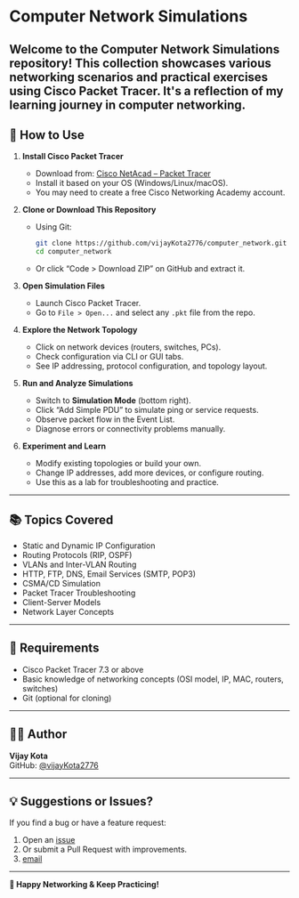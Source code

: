 # Computer Network Simulations

Welcome to the **Computer Network Simulations** repository! This collection showcases various networking scenarios and practical exercises using Cisco Packet Tracer. It's a reflection of my learning journey in computer networking.
---

## 🚀 How to Use

1. **Install Cisco Packet Tracer**
   - Download from: [Cisco NetAcad – Packet Tracer](https://www.netacad.com/courses/packet-tracer)
   - Install it based on your OS (Windows/Linux/macOS).
   - You may need to create a free Cisco Networking Academy account.

2. **Clone or Download This Repository**
   - Using Git:
     ```bash
     git clone https://github.com/vijayKota2776/computer_network.git
     cd computer_network
     ```
   - Or click “Code > Download ZIP” on GitHub and extract it.

3. **Open Simulation Files**
   - Launch Cisco Packet Tracer.
   - Go to `File > Open...` and select any `.pkt` file from the repo.

4. **Explore the Network Topology**
   - Click on network devices (routers, switches, PCs).
   - Check configuration via CLI or GUI tabs.
   - See IP addressing, protocol configuration, and topology layout.

5. **Run and Analyze Simulations**
   - Switch to **Simulation Mode** (bottom right).
   - Click “Add Simple PDU” to simulate ping or service requests.
   - Observe packet flow in the Event List.
   - Diagnose errors or connectivity problems manually.

6. **Experiment and Learn**
   - Modify existing topologies or build your own.
   - Change IP addresses, add more devices, or configure routing.
   - Use this as a lab for troubleshooting and practice.

---

## 📚 Topics Covered

- Static and Dynamic IP Configuration
- Routing Protocols (RIP, OSPF)
- VLANs and Inter-VLAN Routing
- HTTP, FTP, DNS, Email Services (SMTP, POP3)
- CSMA/CD Simulation
- Packet Tracer Troubleshooting
- Client-Server Models
- Network Layer Concepts

---

## 🧰 Requirements

- Cisco Packet Tracer 7.3 or above
- Basic knowledge of networking concepts (OSI model, IP, MAC, routers, switches)
- Git (optional for cloning)

---

## 🙋‍♂️ Author

**Vijay Kota**  
GitHub: [@vijayKota2776](https://github.com/vijayKota2776)

---


## 💡 Suggestions or Issues?

If you find a bug or have a feature request:

1. Open an [issue](https://github.com/vijayKota2776/computer_network/issues)
2. Or submit a Pull Request with improvements.
3. [email](vijaykota2776@gmail.com)

---

**📡 Happy Networking & Keep Practicing!**
